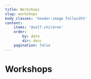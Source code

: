 ```yaml
---
title: Workshops
slug: workshops
body_classes: 'header-image fullwidth'
content:
    items: '@self.children'
    order:
        by: date
        dir: desc
    pagination: false
---
```


# Workshops
